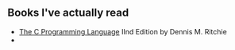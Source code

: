 ## Books I've actually read

- [The C Programming Language](https://drive.google.com/open?id=1-4byLibmjwEl44V_nuQYmZBSLOmXUmLG&authuser=srajanex%40gmail.com&usp=drive_fs) IInd Edition by Dennis M. Ritchie
- 
